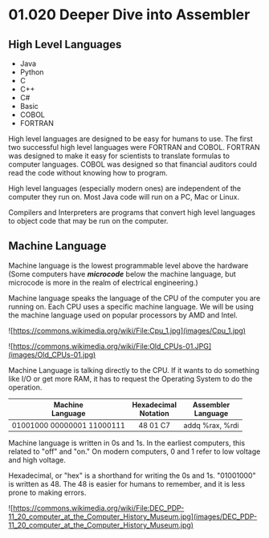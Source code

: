 # 01.020 Deeper Dive into Assembler

## High Level Languages

* Java
* Python
* C
* C++
* C#
* Basic
* COBOL
* FORTRAN

High level languages are designed to be easy for humans to use.  The first two successful high level languages were FORTRAN and COBOL.  FORTRAN was designed to make it easy for scientists to translate formulas to computer languages.  COBOL was designed so that financial auditors could read the code without knowing how to program.

High level languages (especially modern ones) are independent of the computer they run on. Most Java code will run on a PC, Mac or Linux.  

Compilers and Interpreters are programs that convert high level languages to object code that may be run on the computer.

## Machine Language

Machine language is the lowest programmable level above the hardware (Some computers have ***microcode*** below the machine language, but microcode is more in the realm of electrical engineering.)

Machine language speaks the language of the CPU of the computer you are running on.  Each CPU uses a specific machine language.  We will be using the machine language used on popular processors by AMD and Intel. 

![https://commons.wikimedia.org/wiki/File:Cpu_1.jpg](images/Cpu_1.jpg)

![https://commons.wikimedia.org/wiki/File:Old_CPUs-01.JPG](images/Old_CPUs-01.jpg)

Machine Language is talking directly to the CPU.  If it wants to do something like I/O or get more RAM, it has to request the Operating System to do the operation.

Machine<br>Language|Hexadecimal<br>Notation|Assembler<br>Language
:---:|:---:|:---:
01001000 00000001 11000111|48 01 C7|addq %rax, %rdi

Machine language is written in 0s and 1s.  In the earliest computers, this related to "off" and "on."  On modern computers, 0 and 1 refer to low voltage and high voltage.

Hexadecimal, or "hex" is a shorthand for writing the 0s and 1s.  "01001000" is written as 48.  The 48 is easier for humans to remember, and it is less prone to making errors.

![https://commons.wikimedia.org/wiki/File:DEC_PDP-11_20_computer_at_the_Computer_History_Museum.jpg](images/DEC_PDP-11_20_computer_at_the_Computer_History_Museum.jpg)